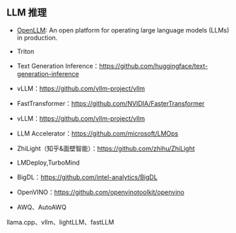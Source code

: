


## LLM 推理

- [OpenLLM](https://github.com/bentoml/OpenLLM): An open platform for operating large language models (LLMs) in production.
- Triton
- Text Generation Inference：https://github.com/huggingface/text-generation-inference
- vLLM：https://github.com/vllm-project/vllm

- FastTransformer：https://github.com/NVIDIA/FasterTransformer
- vLLM：https://github.com/vllm-project/vllm
- LLM Accelerator：https://github.com/microsoft/LMOps
- ZhiLight（知乎&面壁智能）：https://github.com/zhihu/ZhiLight



- LMDeploy,TurboMind


- BigDL：https://github.com/intel-analytics/BigDL
- OpenVINO：https://github.com/openvinotoolkit/openvino 


- AWQ、AutoAWQ

llama.cpp、vllm、lightLLM、fastLLM


